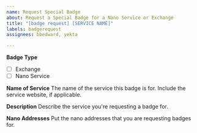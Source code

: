 ```yaml
---
name: Request Special Badge
about: Request a Special Badge for a Nano Service or Exchange
title: "[badge request] [SERVICE NAME]"
labels: badgerequest
assignees: bbedward, yekta

---
```


**Badge Type**
<!-- Add an X to indicate which badge you're requesting --> 
- [ ] Exchange
- [ ] Nano Service

**Name of Service**
The name of the service this badge is for. Include the service website, if applicable.

**Description**
Describe the service you're requesting a badge for.

**Nano Addresses**
Put the nano addresses that you are requesting badges for.
